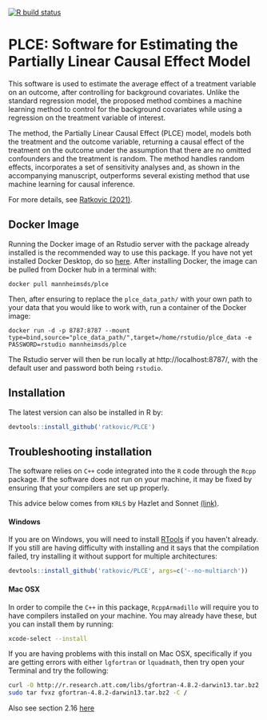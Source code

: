 <!-- badges: start -->
[![R build status](https://github.com/ratkovic/PLCE/workflows/R-CMD-check/badge.svg)](https://github.com/ratkovic/PLCE/actions)
<!-- badges: end -->

# PLCE: Software for Estimating the Partially Linear Causal Effect Model

This software is used to estimate the average effect of a treatment variable on an outcome, after controlling for background covariates.  Unlike the standard regression model, the proposed method combines a machine learning method to control for the background covariates while using a regression on the treatment variable of interest.  

The method, the Partially Linear Causal Effect (PLCE) model, models both the treatment and the outcome variable, returning a causal effect of the treatment on the outcome under the assumption that there are no omitted confounders and the treatment is random. The method handles random effects, incorporates a set of sensitivity analyses and, as shown in the accompanying manuscript, outperforms several existing method that use machine learning for causal inference.

For more details, see  [Ratkovic (2021)](https://scholar.princeton.edu/sites/default/files/plce_round3.pdf).

## Docker Image

Running the Docker image of an Rstudio server with the package already installed is the recommended way to use this package. If you have not yet installed Docker Desktop, do so [here](https://www.docker.com/products/docker-desktop/). After installing Docker, the image can be pulled from Docker hub in a terminal with:

```
docker pull mannheimsds/plce
```

Then, after ensuring to replace the `plce_data_path/` with your own path to your data that you would like to work with, run a container of the Docker image:

```
docker run -d -p 8787:8787 --mount type=bind,source="plce_data_path/",target=/home/rstudio/plce_data -e PASSWORD=rstudio mannheimsds/plce
```

The Rstudio server will then be run locally at http://localhost:8787/, with the default user and password both being `rstudio`.

## Installation 

The latest version can also be installed in R by:
```R
devtools::install_github('ratkovic/PLCE')
```


## Troubleshooting installation

The software relies on `C++` code integrated into the `R` code through the `Rcpp` package.  If the software does not run on your machine, it may be fixed by ensuring that your compilers are set up properly.

This advice below comes from `KRLS` by Hazlet and Sonnet [(link)](https://github.com/lukesonnet/KRLS).

#### Windows
If you are on Windows, you will need to install [RTools](https://cran.r-project.org/bin/windows/Rtools/) if you haven't already. If you still are having difficulty with installing and it says that the compilation failed, try installing it without support for multiple architectures:
```R
devtools::install_github('ratkovic/PLCE', args=c('--no-multiarch'))
```

#### Mac OSX

In order to compile the `C++` in this package, `RcppArmadillo` will require you to have compilers installed on your machine. You may already have these, but you can install them by running:

```bash
xcode-select --install
```

If you are having problems with this install on Mac OSX, specifically if you are getting errors with either `lgfortran` or `lquadmath`, then try open your Terminal and try the following:

```bash
curl -O http://r.research.att.com/libs/gfortran-4.8.2-darwin13.tar.bz2
sudo tar fvxz gfortran-4.8.2-darwin13.tar.bz2 -C /
```

Also see section 2.16 [here](http://dirk.eddelbuettel.com/code/rcpp/Rcpp-FAQ.pdf)
